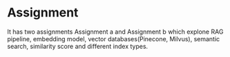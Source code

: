 # Assignment

It has two assignments Assignment a and Assignment b which explone RAG pipeline, embedding model, vector databases(Pinecone, Milvus), semantic search, similarity score and different index types.
